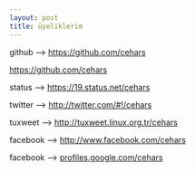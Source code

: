 ```yaml
---
layout: post
title: üyeliklerim
---
```


<p>github --> <a href="https://github.com/cehars" target="_blank">https://github.com/cehars</a>

<a href="https://github.com/cehars" 
target="_blank">https://github.com/cehars</a>

<p>status --> <a href="https://19.status.net/cehars">https://19.status.net/cehars</a></p>
<p>twitter --> <a href="http://twitter.com/#!/cehars">http://twitter.com/#!/cehars</a></p>
<p>tuxweet --> <a href="http://tuxweet.linux.org.tr/cehars">http://tuxweet.linux.org.tr/cehars</a></p>
<p>facebook --> <a href="http://www.facebook.com/cehars">http://www.facebook.com/cehars</a></p>
<p>facebook --> <a href="profiles.google.com/cehars">profiles.google.com/cehars</a></p>
